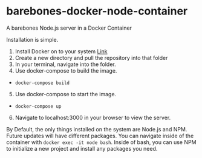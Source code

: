 # barebones-docker-node-container
A barebones Node.js server in a Docker Container

Installation is simple.

1. Install Docker on to your system [Link](https://docs.docker.com/v17.12/install/)
2. Create a new directory and pull the repository into that folder
3. In your terminal, navigate into the folder.
4. Use docker-compose to build the image.
  * `docker-compose build`
5. Use docker-compose to start the image.
  * `docker-compose up`
6. Navigate to localhost:3000 in your browser to view the server.

By Default, the only things installed on the system are Node.js and NPM. Future updates will have different packages. You can navigate inside of the container with `docker exec -it node bash`. Inside of bash, you can use NPM to initialize a new project and install any packages you need.
